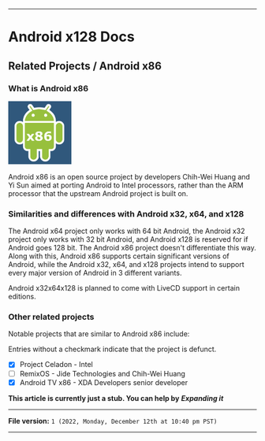 
***

# Android x128 Docs

## Related Projects / Android x86

### What is Android x86

<img alt="Android x86 logo failed to load. Click/tap here to attempt to view it" src="/Docs/Related-Projects/Android-x86/Android-x86.png" width="128" height="128"/>

Android x86 is an open source project by developers Chih-Wei Huang and Yi Sun aimed at porting Android to Intel processors, rather than the ARM processor that the upstream Android project is built on.

### Similarities and differences with Android x32, x64, and x128

The Android x64 project only works with 64 bit Android, the Android x32 project only works with 32 bit Android, and Android x128 is reserved for if Android goes 128 bit. The Android x86 project doesn't differentiate this way. Along with this, Android x86 supports certain significant versions of Android, while the Android x32, x64, and x128 projects intend to support every major version of Android in 3 different variants.

Android x32x64x128 is planned to come with LiveCD support in certain editions.

### Other related projects

Notable projects that are similar to Android x86 include:

Entries without a checkmark indicate that the project is defunct.

- [x] Project Celadon - Intel
- [ ] RemixOS - Jide Technologies and Chih-Wei Huang
- [x] Android TV x86 - XDA Developers senior developer

**This article is currently just a stub. You can help by** ***Expanding it***

***

**File version:** `1 (2022, Monday, December 12th at 10:40 pm PST)`

***
